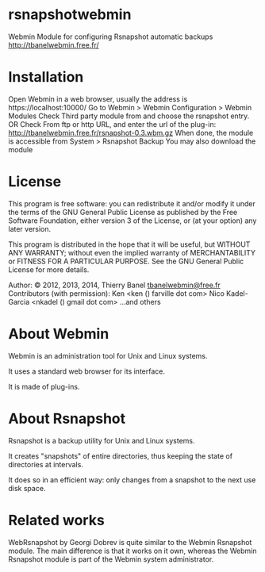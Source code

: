 rsnapshotwebmin
===============

Webmin Module for configuring Rsnapshot automatic backups
http://tbanelwebmin.free.fr/

Installation
============

Open Webmin in a web browser, usually the address is https://localhost:10000/
Go to Webmin > Webmin Configuration > Webmin Modules
Check Third party module from and choose the rsnapshot entry.
OR Check From ftp or http URL, 
and enter the url of the plug-in: http://tbanelwebmin.free.fr/rsnapshot-0.3.wbm.gz
When done, the module is accessible from System > Rsnapshot Backup
You may also download the module

License
=======

This program is free software: you can redistribute it and/or modify
it under the terms of the GNU General Public License as published by
the Free Software Foundation, either version 3 of the License, or (at
your option) any later version.

This program is distributed in the hope that it will be useful, but
WITHOUT ANY WARRANTY; without even the implied warranty of
MERCHANTABILITY or FITNESS FOR A PARTICULAR PURPOSE. See the GNU
General Public License for more details.

Author: © 2012, 2013, 2014, Thierry Banel <tbanelwebmin@free.fr>
Contributors (with permission):
  Ken <ken () farville dot com>
  Nico Kadel-Garcia <nkadel () gmail dot com>
  ...and others

About Webmin
============

Webmin is an administration tool for Unix and Linux systems. 

It uses a standard web browser for its interface. 

It is made of plug-ins.

About Rsnapshot
===============

Rsnapshot is a backup utility for Unix and Linux systems. 

It creates "snapshots" of entire directories, thus keeping the state
of directories at intervals.

It does so in an efficient way: only changes from a snapshot to the
next use disk space.

Related works
=============

WebRsnapshot by Georgi Dobrev is quite similar to the Webmin Rsnapshot
module. The main difference is that it works on it own, whereas the
Webmin Rsnapshot module is part of the Webmin system administrator.
